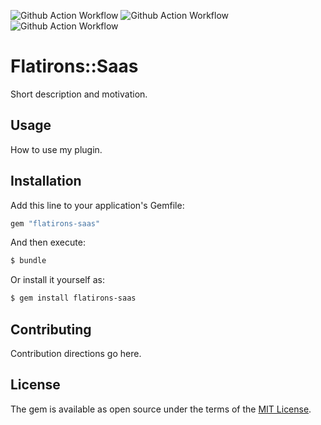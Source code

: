 ![Github Action Workflow](https://github.com/flatironsdevelopment/flatirons-saas/actions/workflows/test-gem.yml/badge.svg)
![Github Action Workflow](https://github.com/flatironsdevelopment/flatirons-saas/actions/workflows/deploy-gem.yml/badge.svg)
![Github Action Workflow](https://github.com/flatironsdevelopment/flatirons-saas/actions/workflows/generate-docs.yml/badge.svg)
# Flatirons::Saas
Short description and motivation.

## Usage
How to use my plugin.

## Installation
Add this line to your application's Gemfile:

```ruby
gem "flatirons-saas"
```

And then execute:
```bash
$ bundle
```

Or install it yourself as:
```bash
$ gem install flatirons-saas
```

## Contributing
Contribution directions go here.

## License
The gem is available as open source under the terms of the [MIT License](https://opensource.org/licenses/MIT).
